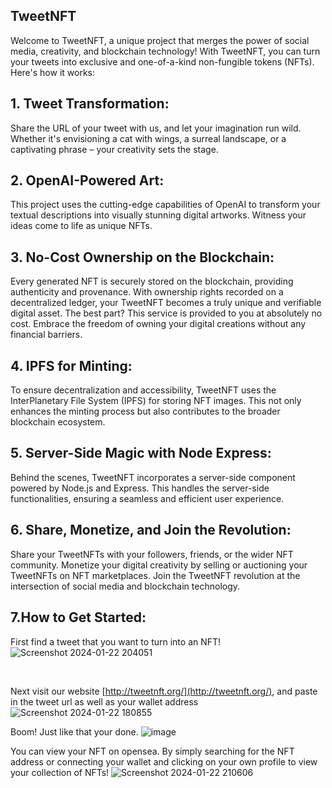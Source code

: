 

## TweetNFT

Welcome to TweetNFT, a unique project that merges the power of social media, creativity, and blockchain technology! With TweetNFT, you can turn your tweets into exclusive and one-of-a-kind non-fungible tokens (NFTs). Here's how it works:


## 1. Tweet Transformation:

Share the URL of your tweet with us, and let your imagination run wild. Whether it's envisioning a cat with wings, a surreal landscape, or a captivating phrase – your creativity sets the stage.

## 2. OpenAI-Powered Art:
This project uses the cutting-edge capabilities of OpenAI to transform your textual descriptions into visually stunning digital artworks. Witness your ideas come to life as unique NFTs.

## 3. No-Cost Ownership on the Blockchain:

 Every generated NFT is securely stored on the blockchain, providing authenticity and provenance. With ownership rights recorded on a decentralized ledger, your TweetNFT becomes a truly unique and verifiable digital asset. The best part? This service is provided to you at absolutely no cost. Embrace the freedom of owning your digital creations without any financial barriers.

 ## 4. IPFS for Minting:

To ensure decentralization and accessibility, TweetNFT uses the InterPlanetary File System (IPFS) for storing NFT images. This not only enhances the minting process but also contributes to the broader blockchain ecosystem.

## 5. Server-Side Magic with Node Express:

Behind the scenes, TweetNFT incorporates a server-side component powered by Node.js and Express. This handles the server-side functionalities, ensuring a seamless and efficient user experience.

## 6. Share, Monetize, and Join the Revolution:

Share your TweetNFTs with your followers, friends, or the wider NFT community. Monetize your digital creativity by selling or auctioning your TweetNFTs on NFT marketplaces. Join the TweetNFT revolution at the intersection of social media and blockchain technology.

## 7.How to Get Started:

First find a tweet that you want to turn into an NFT!  
![Screenshot 2024-01-22 204051](https://github.com/Noah-Medvinsky/tweetNFT/assets/152045716/5a0dc8e7-4646-45df-b39b-d2f1c8fe88d9)
<p>&nbsp;</p>

Next visit our website [http://tweetnft.org/](http://tweetnft.org/), and paste in the tweet url as well as your wallet address
![Screenshot 2024-01-22 180855](https://github.com/Noah-Medvinsky/tweetNFT/assets/152045716/8913de65-828d-49f6-8993-fecfd32a9a2f)

Boom! Just like that your done. 
![image](https://github.com/Noah-Medvinsky/tweetNFT/assets/152045716/426174c6-6e0e-4345-b1fb-b8216f4f23ac)

You can view your NFT on opensea. By simply searching for the NFT address or connecting your wallet and clicking on your own profile to view your collection of NFTs!
![Screenshot 2024-01-22 210606](https://github.com/Noah-Medvinsky/tweetNFT/assets/152045716/929a0b82-f650-4765-8457-5d699eef9160)


